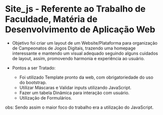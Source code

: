 # Site_js - Referente ao Trabalho de Faculdade, Matéria de Desenvolvimento  de Aplicação Web

- Objetivo foi criar um layout de um Website/Plataforma para organização de Campeonatos de Jogos Digitais,
trazendo uma homepage interessante e mantendo um visual adequado seguindo alguns cuidados de layout, assim, promovendo harmonia e experiência ao usuário.

- Pontos a ser Tratado:
	* Foi utilizado Template pronto da web, com obrigatoriedade do uso do bootstrap.
	* Utilizar Máscaras e Validar inputs utilizando JavaScript.
	* Fazer um tabela Dinâmica para interação com usuário.
	* Utilização de Formulários.

obs: Sendo assim o maior foco do trabalho era a utilização do JavaScript.

